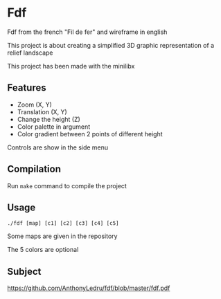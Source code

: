 # Fdf

Fdf from the french "Fil de fer" and wireframe in english

This project is about creating a simplified 3D graphic representation of a
relief landscape

This project has been made with the minilibx

## Features

- Zoom (X, Y)
- Translation (X, Y)
- Change the height (Z)
- Color palette in argument
- Color gradient between 2 points of different height

Controls are show in the side menu

## Compilation

Run `make` command to compile the project

## Usage

```
./fdf [map] [c1] [c2] [c3] [c4] [c5]
```
Some maps are given in the repository

The 5 colors are optional

## Subject 
 
https://github.com/AnthonyLedru/fdf/blob/master/fdf.pdf

